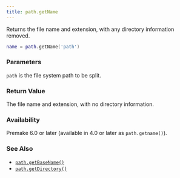 ```yaml
---
title: path.getName
---
```


Returns the file name and extension, with any directory information removed.

```lua
name = path.getName('path')
```

### Parameters

`path` is the file system path to be split.

### Return Value

The file name and extension, with no directory information.

### Availability

Premake 6.0 or later (available in 4.0 or later as `path.getname()`).

### See Also

* [`path.getBaseName()`](getBaseName.md)
* [`path.getDirectory()`](getDirectory.md)
